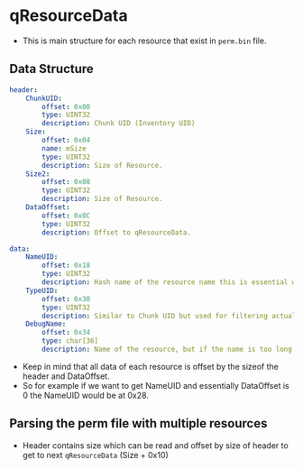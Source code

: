 # qResourceData
- This is main structure for each resource that exist in `perm.bin` file.

## Data Structure
```yaml
header:
    ChunkUID:
        offset: 0x00
        type: UINT32
        description: Chunk UID (Inventory UID)
    Size:
        offset: 0x04
        name: mSize
        type: UINT32
        description: Size of Resource.
    Size2:
        offset: 0x08
        type: UINT32
        description: Size of Resource.
    DataOffset:
        offset: 0x0C
        type: UINT32
        description: Offset to qResourceData.

data:
    NameUID:
        offset: 0x18
        type: UINT32
        description: Hash name of the resource name this is essential while game searching for it via inventory.
    TypeUID:
        offset: 0x30
        type: UINT32
        description: Similar to Chunk UID but used for filtering actual type.
    DebugName:
        offset: 0x34
        type: char[36]
        description: Name of the resource, but if the name is too long it is split after 15 character which is represented by the '~' character.
```

- Keep in mind that all data of each resource is offset by the sizeof the header and DataOffset.
- So for example if we want to get NameUID and essentially DataOffset is 0 the NameUID would be at 0x28.

## Parsing the perm file with multiple resources
- Header contains size which can be read and offset by size of header to get to next `qResourceData` (Size + 0x10)
